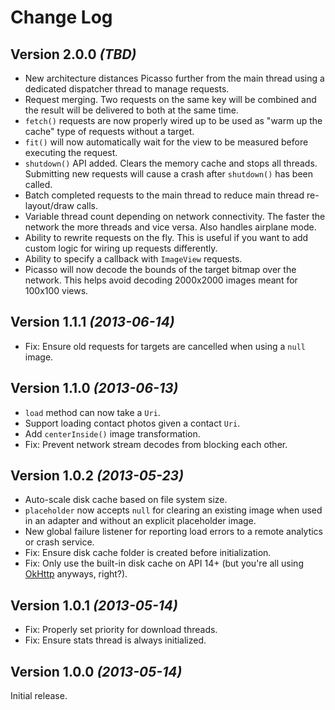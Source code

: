 Change Log
==========

Version 2.0.0 *(TBD)*
----------------------------

 * New architecture distances Picasso further from the main thread using a dedicated dispatcher thread to manage requests.
 * Request merging. Two requests on the same key will be combined and the result will be delivered to both at the same time.
 * `fetch()` requests are now properly wired up to be used as "warm up the cache" type of requests without a target.
 * `fit()` will now automatically wait for the view to be measured before executing the request.
 * `shutdown()` API added. Clears the memory cache and stops all threads. Submitting new requests will cause a crash after `shutdown()` has been called.
 * Batch completed requests to the main thread to reduce main thread re-layout/draw calls.
 * Variable thread count depending on network connectivity. The faster the network the more threads and vice versa. Also handles airplane mode.
 * Ability to rewrite requests on the fly. This is useful if you want to add custom logic for wiring up requests differently. 
 * Ability to specify a callback with `ImageView` requests.
 * Picasso will now decode the bounds of the target bitmap over the network. This helps avoid decoding 2000x2000 images meant for 100x100 views.


Version 1.1.1 *(2013-06-14)*
----------------------------

 * Fix: Ensure old requests for targets are cancelled when using a `null` image.


Version 1.1.0 *(2013-06-13)*
----------------------------

 * `load` method can now take a `Uri`.
 * Support loading contact photos given a contact `Uri`.
 * Add `centerInside()` image transformation.
 * Fix: Prevent network stream decodes from blocking each other.


Version 1.0.2 *(2013-05-23)*
----------------------------

 * Auto-scale disk cache based on file system size.
 * `placeholder` now accepts `null` for clearing an existing image when used in an adapter and
   without an explicit placeholder image.
 * New global failure listener for reporting load errors to a remote analytics or crash service.
 * Fix: Ensure disk cache folder is created before initialization.
 * Fix: Only use the built-in disk cache on API 14+ (but you're all using [OkHttp][1] anyways,
   right?).


Version 1.0.1 *(2013-05-14)*
----------------------------

 * Fix: Properly set priority for download threads.
 * Fix: Ensure stats thread is always initialized.


Version 1.0.0 *(2013-05-14)*
----------------------------

Initial release.




 [1]: http://square.github.io/okhttp/
